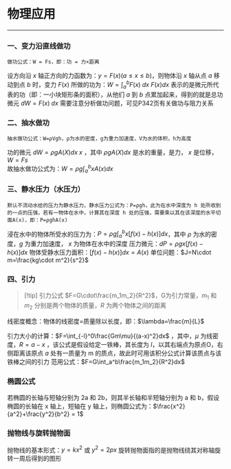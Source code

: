 # 物理应用

---

### 一、变力沿直线做功

```
做功公式：W = Fs，即：功 = 力×距离
```

设方向沿 $x$ 轴正方向的力函数为：$y=F(x)(a\leq x\leq b)$，则物体沿 $x$ 轴从点 $a$ 移动到点 $b$ 时，变力 $F(x)$ 所做的功为：$W=\int_a^bF(x)\;dx$ 
	$F(x)dx$ 表示的是微元所代表的功（即：一小块矩形条的面积），从他们 $a$ 到 $b$ 点累加起来，得到的就是总功
	微元 $dW=F(x)\;dx$
需要注意分析做功问题，可见P342页有关做功与阻力关系

### 二、抽水做功

```
抽水做功公式：W=ρVgh，ρ为水的密度，g为重力加速度，V为水的体积，h为高度
```

功的微元 $dW=\rho gA(X)dx\;x$ ，其中 $\rho gA(X)dx$ 是水的重量，是力， $x$ 是位移，$W=Fs$  
故抽水做功公式为：$W=\rho g\int_a^bxA(x)dx$ 

### 三、静水压力（水压力）

```
默认不流动水给的压力为静水压力，静水压力公式为：P=ρgh，此为在水中深度为 h 处所收到的一点的压强，若有一物体在水中，计算其在深度 h 处的压强，需要乘以其在该深度的水平切面A(x)，即：P=ρghA(x)
```

浸在水中的物体所受水的压力为：$P=\rho g\int_a^bx[f(x)-h(x)]dx$，其中 $\rho$ 为水的密度，$g$ 为重力加速度， $x$ 为物体在水中的深度
压力微元：$dP=\rho gx[f(x)-h(x)]dx$ 
	物体受静水压力面积：$[f(x)-h(x)]dx=A(x)$ 
单位问题：$J=N\cdot m=\frac{kg\cdot m^2}{s^2}$ 
### 四、引力

>[!tip] 引力公式
>$F=G\cdot\frac{m_1m_2}{R^2}$，G为引力常量，$m_1$ 和 $m_2$ 分别是两个物体的质量，$R$ 为两个物体之间的距离

线密度概念：物体的线密度=质量除以长度，即：$\lambda=\frac{m}{L}$ 

引力大小的计算：$F=\int_{-l}^0\frac{Gm\mu}{(a-x)^2}dx$ ，其中，$\mu$ 为线密度，$R=a-x$ ，该公式是假设给定一铁棒，其长度为 $l$，以其右端点为原点O，右侧距离该原点 $a$ 处有一质量为 m 的质点，故此时可用该积分公式计算该质点与该铁棒之间的引力 
范用公式：$F=G\int_a^b\frac{m_1m_2}{R^2}dx$ 

### 椭圆公式

若椭圆的长轴与短轴分别为 2a 和 2b，则其半长轴和半短轴分别为 a 和 b，假设椭圆的长轴在 x 轴上，短轴在 y 轴上，则椭圆公式为：$\frac{x^2}{a^2}+\frac{y^2}{b^2} = 1$

### 抛物线与旋转抛物面

抛物线的基本形式：$y=kx^2$ 或 $y^2 = 2px$ 
旋转抛物面指的是抛物线绕其对称轴旋转一周后得到的图形